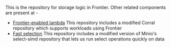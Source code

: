 This is the repository for storage logic in Frontier. Other related components are present at -

- [Frontier-enabled lambda](https://github.com/rahulgovind/corral) This repository includes a modified Corral repository which supports
 workloads using Frontier
- [Fast selection](https://github.com/rahulgovind/select-simd) This repository includes a modified version of Minio's select-simd repository that lets us run select operations quickly on data

